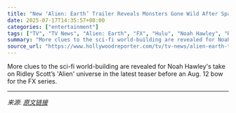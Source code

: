 ```yaml
---
title: "New ‘Alien: Earth’ Trailer Reveals Monsters Gone Wild After Spaceship With Hybrid Life Forms Crashes"
date: 2025-07-17T14:35:57+08:00
categories: ["entertainment"]
tags: ["TV", "TV News", "Alien: Earth", "FX", "Hulu", "Noah Hawley", "Ridley Scott", "Timothy Olyphant"]
summary: "More clues to the sci-fi world-building are revealed for Noah Hawley's take on Ridley Scott’s 'Alien' universe in the latest teaser before an Aug. 12 bow for the FX series."
source_url: "https://www.hollywoodreporter.com/tv/tv-news/alien-earth-trailer-monsters-spaceship-crashes-1236318426/"
---
```


More clues to the sci-fi world-building are revealed for Noah Hawley's take on Ridley Scott’s 'Alien' universe in the latest teaser before an Aug. 12 bow for the FX series.

---

*来源: [原文链接](https://www.hollywoodreporter.com/tv/tv-news/alien-earth-trailer-monsters-spaceship-crashes-1236318426/)*
